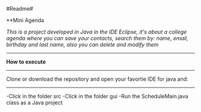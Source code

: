 #Readme#

**Mini Agenda


*This is a project developed in Java in the IDE Eclipse, it's about a college agenda where you can save your contacts, search them by: name, email, birthday and last name, also you can delete and modify them*
___

**How to execute**
___
Clone or download the repository and open your favortie IDE for java and:
___
-Click in the folder src
  -Click in the folder gui
    -Run the ScheduleMain.java class as a Java project






